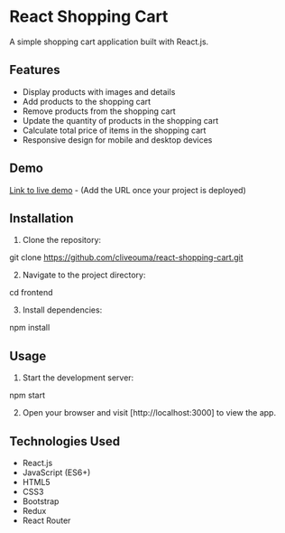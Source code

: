 # React Shopping Cart

A simple shopping cart application built with React.js.

## Features

- Display products with images and details
- Add products to the shopping cart
- Remove products from the shopping cart
- Update the quantity of products in the shopping cart
- Calculate total price of items in the shopping cart
- Responsive design for mobile and desktop devices

## Demo

[Link to live demo](#) - (Add the URL once your project is deployed)

## Installation

1. Clone the repository:

git clone https://github.com/cliveouma/react-shopping-cart.git

2. Navigate to the project directory:

cd frontend

3. Install dependencies:

npm install

## Usage

1. Start the development server:

npm start

2. Open your browser and visit [http://localhost:3000] to view the app.

## Technologies Used

- React.js
- JavaScript (ES6+)
- HTML5
- CSS3
- Bootstrap 
- Redux 
- React Router

